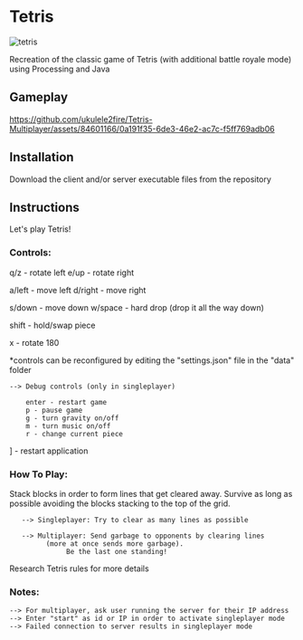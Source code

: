 # Tetris

![tetris](https://github.com/ukulele2fire/Tetris-Multiplayer/assets/84601166/4646fdf7-2b4b-439e-9ec5-bdd22f2c6f59)

Recreation of the classic game of Tetris (with additional battle royale mode) using Processing and Java

## Gameplay

https://github.com/ukulele2fire/Tetris-Multiplayer/assets/84601166/0a191f35-6de3-46e2-ac7c-f5ff769adb06

## Installation

Download the client and/or server executable files from the repository

## Instructions

Let's play Tetris!

### Controls:

q/z - rotate left
e/up - rotate right

a/left - move left
d/right - move right

s/down - move down
w/space - hard drop (drop it all the way down)

shift - hold/swap piece

x - rotate 180

*controls can be reconfigured by editing the
 "settings.json" file in the "data" folder

	--> Debug controls (only in singleplayer)
		
		enter - restart game
		p - pause game
		g - turn gravity on/off
		m - turn music on/off
		r - change current piece

] - restart application


### How To Play:

Stack blocks in order to form lines that get cleared away. 
Survive as long as possible avoiding the blocks stacking 
to the top of the grid.

       --> Singleplayer: Try to clear as many lines as possible

       --> Multiplayer: Send garbage to opponents by clearing lines
			 (more at once sends more garbage). 
		          Be the last one standing!

Research Tetris rules for more details

### Notes:

    --> For multiplayer, ask user running the server for their IP address
    --> Enter "start" as id or IP in order to activate singleplayer mode
    --> Failed connection to server results in singleplayer mode


